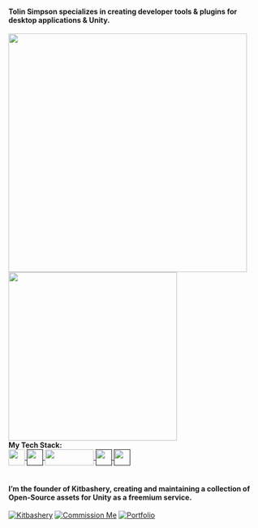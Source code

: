 #### Tolin Simpson specializes in creating developer tools & plugins for desktop applications & Unity.





<a href="https://github.com/anuraghazra/github-readme-stats">
  <img align="left" src="https://github-readme-stats.vercel.app/api?username=tolinsimpson&count_private=true&show_icons=true" width="470px" />
</a>
<a href="https://github.com/anuraghazra/github-readme-stats">
  <img align="center" src="https://github-readme-stats.vercel.app/api/top-langs/?username=tolinsimpson&layout=compact" width="332px" />
</a>
<br>
<b>My Tech Stack:</b>
<br>
<a href="https://unity.com/">
  <img align="center" src="https://user-images.githubusercontent.com/20493432/189245631-8783cf07-dc01-47a6-9b40-7a4da8f0963b.png" width="32px" />
</a>
<a href="">
  <img align="center" src="https://user-images.githubusercontent.com/20493432/189244889-4a16c15f-28fa-44cf-ad0a-47163919b1ea.png" width="32px" />
</a>
<a href="https://www.blender.org/">
  <img align="center" src="https://www.blender.org/wp-content/uploads/2020/07/blender_logo-1280x391.png" width="96px", height="32px" />
</a>
<a href="">
  <img align="center" src="https://user-images.githubusercontent.com/20493432/189245581-a84b0190-cdbe-4042-ba01-1d17f57a0b68.png" width="32px" />
</a>
<a href="">
  <img align="center" src="https://user-images.githubusercontent.com/20493432/189245473-d8ba58a7-29c7-4b2b-badb-fdc1b8c9a135.png" width="32px" />
</a>
<br>
<br>

#### I’m the founder of Kitbashery, creating and maintaining a collection of Open-Source assets for Unity as a freemium service.

[![Kitbashery](https://img.shields.io/badge/GitHub-Kitbashery-%23ffaf0c)](https://github.com/Kitbashery) 
[![Commission Me](https://img.shields.io/badge/Ko--fi-Commission%20Me-%23ff5f5f)](https://ko-fi.com/kitbashery/commissions)
[![Portfolio](https://img.shields.io/badge/View-Portfolio-green)](https://tolinsimpson.github.io/)
